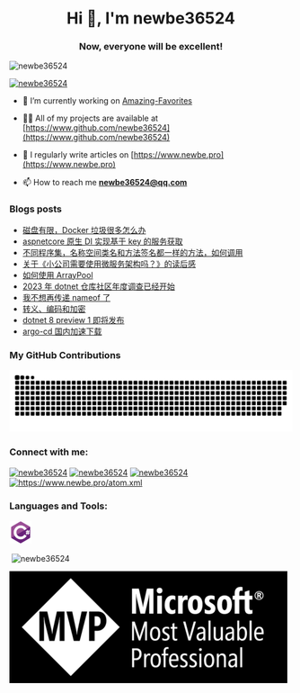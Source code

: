 <h1 align="center">Hi 👋, I'm newbe36524</h1>
<h3 align="center">Now, everyone will be excellent!</h3>

<p align="left"> <img src="https://komarev.com/ghpvc/?username=newbe36524&label=Profile%20views&color=0e75b6&style=flat" alt="newbe36524" /> </p>

<p align="left"> <a href="https://twitter.com/newbe36524" target="blank"><img src="https://img.shields.io/twitter/follow/newbe36524?logo=twitter&style=for-the-badge" alt="newbe36524" /></a> </p>

- 🔭 I’m currently working on [Amazing-Favorites](https://github.com/newbe36524/Amazing-Favorites)

- 👨‍💻 All of my projects are available at [https://www.github.com/newbe36524](https://www.github.com/newbe36524)

- 📝 I regularly write articles on [https://www.newbe.pro](https://www.newbe.pro)

- 📫 How to reach me **newbe36524@qq.com**

### Blogs posts
<!-- BLOG-POST-LIST:START -->
- [磁盘有限，Docker 垃圾很多怎么办](https://www.newbe.pro/Others/0x024-What-to-do-with-limited-disks-and-lots-of-Docker-garbage/)
- [aspnetcore 原生 DI 实现基于 key 的服务获取](https://www.newbe.pro/Others/0x023-aspnetcore-natively-implements-key-based-service-resolving/)
- [不同程序集，名称空间类名和方法签名都一样的方法，如何调用](https://www.newbe.pro/Others/0x022-how-to-call-a-method-with-the-same-method-signature-in-different-assemblies/)
- [关于《小公司需要使用微服务架构吗？》的读后感](https://www.newbe.pro/Others/0x021-after-reading-Do-Small-Companies-Need-to-Use-Microservices-Architecture/)
- [如何使用 ArrayPool](https://www.newbe.pro/Others/0x01F-how-to-use-arraypool/)
- [2023 年 dotnet 仓库社区年度调查已经开始](https://www.newbe.pro/Others/0x01E-annual-dotnet-runtime-community-survey-2023/)
- [我不想再传递 nameof 了](https://www.newbe.pro/Others/0x01D-I-don-t-want-to-pass-nameof-anymore/)
- [转义、编码和加密](https://www.newbe.pro/Others/0x01C-escape-encoding-and-encryption/)
- [dotnet 8 preview 1 即将发布](https://www.newbe.pro/Others/0x01B-dotnet-8-preview-is-coming-soon/)
- [argo-cd 国内加速下载](https://www.newbe.pro/Mirrors/Mirrors-argo-cd/)
<!-- BLOG-POST-LIST:END -->

### My GitHub Contributions

![](https://raw.githubusercontent.com/newbe36524/newbe36524/main/assets/github-contribution-grid-snake.svg)

<h3 align="left">Connect with me:</h3>
<p align="left">
<a href="https://twitter.com/newbe36524" target="blank"><img align="center" src="https://raw.githubusercontent.com/rahuldkjain/github-profile-readme-generator/master/src/images/icons/Social/twitter.svg" alt="newbe36524" height="30" width="40" /></a>
<a href="https://linkedin.com/in/newbe36524" target="blank"><img align="center" src="https://raw.githubusercontent.com/rahuldkjain/github-profile-readme-generator/master/src/images/icons/Social/linked-in-alt.svg" alt="newbe36524" height="30" width="40" /></a>
<a href="https://www.youtube.com/channel/UC19WYXx_fEGnW7P7uC_JFAw" target="blank"><img align="center" src="https://raw.githubusercontent.com/rahuldkjain/github-profile-readme-generator/master/src/images/icons/Social/youtube.svg" alt="newbe36524" height="30" width="40" /></a>
<a href="https://www.newbe.pro/atom.xml" target="blank"><img align="center" src="https://raw.githubusercontent.com/rahuldkjain/github-profile-readme-generator/master/src/images/icons/Social/rss.svg" alt="https://www.newbe.pro/atom.xml" height="30" width="40" /></a>
  
</p>

<h3 align="left">Languages and Tools:</h3>
<p align="left"> <a href="https://www.w3schools.com/cs/" target="_blank"> <img src="https://raw.githubusercontent.com/devicons/devicon/master/icons/csharp/csharp-original.svg" alt="csharp" width="40" height="40"/> </a> </p>

<p>&nbsp;<img align="center" src="https://github-readme-stats.vercel.app/api?username=newbe36524&show_icons=true&locale=en" alt="newbe36524" /></p>

<p><img src="MVP_Logo_Horizontal_Secondary_Black_RGB_200ppi.png" alt="mvp" /></p>
